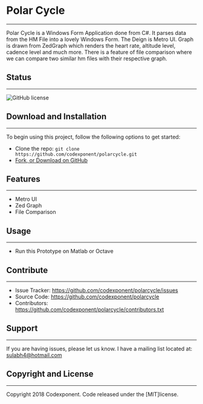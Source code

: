 # Polar Cycle
--------

Polar Cycle is a Windows Form Application done from C#. It parses data from the HM File into a lovely Windows Form. The Deign is Metro UI. Graph is drawn from ZedGraph which renders the heart rate, altitude level, cadence level and much more. There is a feature of file comparison where we can compare two similar hm files with their respective graph.

## Status
--------

![GitHub license](https://img.shields.io/badge/license-MIT-blue.svg)

## Download and Installation
-------

To begin using this project, follow the following options to get started:
* Clone the repo: `git clone https://github.com/codexponent/polarcycle.git`
* [Fork, or Download on GitHub](https://github.com/codexponent/polarcycle)

## Features
-------

- Metro UI
- Zed Graph
- File Comparison

## Usage
-------

- Run this Prototype on Matlab or Octave

## Contribute
----------

- Issue Tracker: https://github.com/codexponent/polarcycle/issues
- Source Code: https://github.com/codexponent/polarcycle
- Contributors: https://github.com/codexponent/polarcycle/contributors.txt

## Support
-------

If you are having issues, please let us know.
I have a mailing list located at: sulabh4@hotmail.com

## Copyright and License
-------

Copyright 2018 Codexponent. Code released under the [MIT]license.

